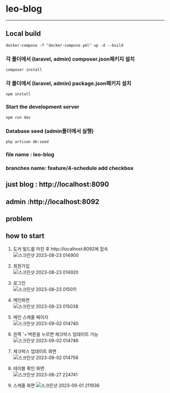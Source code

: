 # leo-blog
---
## Local build
```aidl
docker-compose -f "docker-compose.yml" up -d --build
```
### 각 폴더에서 (laravel, admin) composer.json패키지 설치
```aidl
composer install
```
### 각 폴더에서 (laravel, admin) package.json패키지 설치
```aidl
npm install
```
### Start the development server
```aidl
npm run dev
```
### Database seed (admin폴더에서 실행)
```aidl
php artisan db:seed
```
### file name : leo-blog
### branches name: feature/4-schedule add checkbox

## just blog : http://localhost:8090
## admin :http://localhost:8092

## problem


## how to start
1. 도커 빌드를 마친 후 http://localhost:8092에 접속<br/>
![스크린샷 2023-08-23 014900](https://github.com/thai-daunbi/leo-blog/assets/126050099/dc69d721-2419-4a49-b058-ec06ddbfb42d)

2. 회원가입<br/>
   ![스크린샷 2023-08-23 014920](https://github.com/thai-daunbi/leo-blog/assets/126050099/7ffeed5d-7ceb-4664-84f4-c753775f916e)

2. 로그인<br/>
   ![스크린샷 2023-08-23 015011](https://github.com/thai-daunbi/leo-blog/assets/126050099/f0b08375-dd50-4c0b-9b64-86a750a869e0)

4. 메인화면<br/>
![스크린샷 2023-08-23 015038](https://github.com/thai-daunbi/leo-blog/assets/126050099/f62a3d28-252e-4a67-850c-efc7faadbfe3)

5. 메인 스케줄 페이지<br/>
![스크린샷 2023-09-02 014740](https://github.com/thai-daunbi/leo-blog/assets/126050099/0586c5cd-b286-4cf6-8a06-0c280e92ab64)

6. 왼쪽 '+'버튼을 누르면 체크박스 업데이트 가능<br/>
![스크린샷 2023-09-02 014746](https://github.com/thai-daunbi/leo-blog/assets/126050099/805ec674-0a9d-4036-8fc3-76db46b47cab)

7. 체크박스 업데이트 화면<br/>
![스크린샷 2023-09-02 014756](https://github.com/thai-daunbi/leo-blog/assets/126050099/6611cb9d-3761-4cb2-a473-111dbd987a46)

8. 테이블 확인 화면<br/>
![스크린샷 2023-08-27 224741](https://github.com/thai-daunbi/leo-blog/assets/126050099/64fe7580-c741-40c0-b47e-0678d40bf03e)

9. 스케줄 화면
![스크린샷 2023-09-01 211936](https://github.com/thai-daunbi/leo-blog/assets/126050099/e2708e49-5ea8-416b-adb3-b5479e03d3a1)





